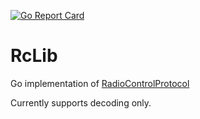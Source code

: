 [![Go Report Card](https://goreportcard.com/badge/github.com/ottojo/rcLib)](https://goreportcard.com/report/github.com/ottojo/rcLib)

# RcLib

Go implementation of [RadioControlProtocol](https://github.com/ToolboxPlane/RadioControlProtocol)

Currently supports decoding only.
